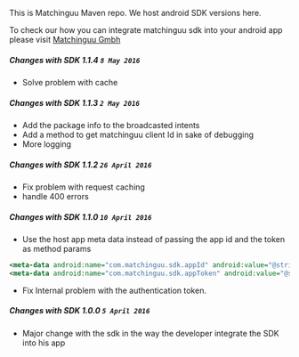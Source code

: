 This is Matchinguu Maven repo.
We host android SDK versions here.

To check our how you can integrate matchinguu sdk into your android app please visit [Matchinguu Gmbh](http://www.matchinguu.com)

##### Changes with SDK 1.1.4                                   `8 May 2016`

- Solve problem with cache

##### Changes with SDK 1.1.3                                   `2 May 2016`

- Add the package info to the broadcasted intents
- Add a method to get matchinguu client Id in sake of debugging
- More logging

##### Changes with SDK 1.1.2                                   `26 April 2016`

- Fix problem with request caching
- handle 400 errors


##### Changes with SDK 1.1.0                                   `10 April 2016`

- Use the host app meta data instead of passing the app id and the token as method params
```xml
<meta-data android:name="com.matchinguu.sdk.appId" android:value="@string/matchinguu_app_id" />
<meta-data android:name="com.matchinguu.sdk.appToken" android:value="@string/matchinguu_app_token" />
```
- Fix Internal problem with the authentication token.


##### Changes with SDK 1.0.0                                   `5 April 2016`

- Major change with the sdk in the way the developer integrate the SDK into his app
